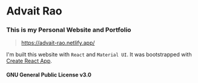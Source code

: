 # Advait Rao

### This is my Personal Website and Portfolio

> https://advait-rao.netlify.app/

I'm built this website with `React` and `Material UI`. It was bootstrapped with [Create React App](https://github.com/facebook/create-react-app).

#### GNU General Public License v3.0
